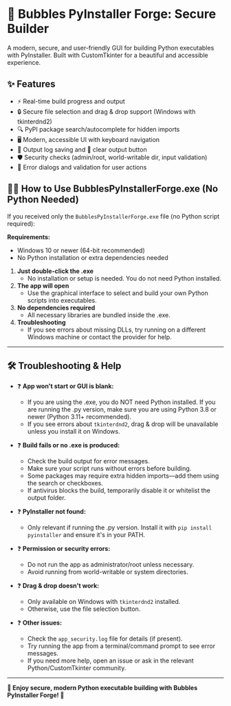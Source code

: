 # 🧊 Bubbles PyInstaller Forge: Secure Builder

A modern, secure, and user-friendly GUI for building Python executables with PyInstaller. Built with CustomTkinter for a beautiful and accessible experience.

## ✨ Features
- ⚡ Real-time build progress and output
- 🔒 Secure file selection and drag & drop support (Windows with tkinterdnd2)
- 🔍 PyPI package search/autocomplete for hidden imports
- 🖥️ Modern, accessible UI with keyboard navigation
- 💾 Output log saving and 🧹 clear output button
- 🛡️ Security checks (admin/root, world-writable dir, input validation)
- 🚨 Error dialogs and validation for user actions

## 🧑‍💻 How to Use BubblesPyInstallerForge.exe (No Python Needed)

If you received only the `BubblesPyInstallerForge.exe` file (no Python script required):

**Requirements:**
- Windows 10 or newer (64-bit recommended)
- No Python installation or extra dependencies needed

1. **Just double-click the .exe**
   - No installation or setup is needed. You do not need Python installed.
2. **The app will open**
   - Use the graphical interface to select and build your own Python scripts into executables.
3. **No dependencies required**
   - All necessary libraries are bundled inside the .exe.
4. **Troubleshooting**
   - If you see errors about missing DLLs, try running on a different Windows machine or contact the provider for help.

---

## 🛠️ Troubleshooting & Help

- ❓ **App won't start or GUI is blank:**
  - If you are using the .exe, you do NOT need Python installed. If you are running the .py version, make sure you are using Python 3.8 or newer (Python 3.11+ recommended).
  - If you see errors about `tkinterdnd2`, drag & drop will be unavailable unless you install it on Windows.

- ❓ **Build fails or no .exe is produced:**
  - Check the build output for error messages.
  - Make sure your script runs without errors before building.
  - Some packages may require extra hidden imports—add them using the search or checkboxes.
  - If antivirus blocks the build, temporarily disable it or whitelist the output folder.

- ❓ **PyInstaller not found:**
  - Only relevant if running the .py version. Install it with `pip install pyinstaller` and ensure it's in your PATH.

- ❓ **Permission or security errors:**
  - Do not run the app as administrator/root unless necessary.
  - Avoid running from world-writable or system directories.

- ❓ **Drag & drop doesn't work:**
  - Only available on Windows with `tkinterdnd2` installed.
  - Otherwise, use the file selection button.

- ❓ **Other issues:**
  - Check the `app_security.log` file for details (if present).
  - Try running the app from a terminal/command prompt to see error messages.
  - If you need more help, open an issue or ask in the relevant Python/CustomTkinter community.

---

**🎉 Enjoy secure, modern Python executable building with Bubbles PyInstaller Forge! 🧊**
